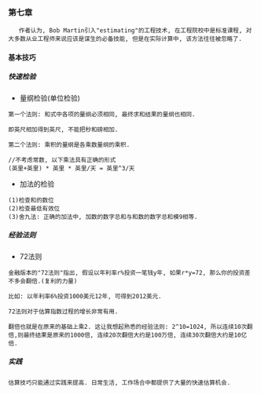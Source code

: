 ### 第七章

```
   作者认为, Bob Martin引入"estimating"的工程技术, 在工程院校中是标准课程, 对大多数从业工程师来说应该是谋生的必备技能, 但是在实际计算中, 该方法往往被忽略了.
```



#### 基本技巧



##### 快速检验

* 量纲检验(单位检验)

```
第一个法则: 和式中各项的量纲必须相同, 最终求和结果的量纲也相同.

即英尺相加得到英尺, 不能把秒和磅相加.
```

```
第二个法则: 乘积的量纲是各乘数量纲的乘积.
```

```
//不考虑常数, 以下乘法具有正确的形式
(英里+英里) * 英里 * 英里/天 = 英里^3/天
```

* 加法的检验

```
(1)检查和的数位
(2)检查最低有效位
(3)舍九法: 正确的加法中, 加数的数字总和与和数的数字总和模9相等.
```



##### 经验法则

* 72法则

```
金融版本的"72法则"指出, 假设以年利率r%投资一笔钱y年, 如果r*y=72, 那么你的投资差不多会翻倍.(复利的力量)

比如: 以年利率6%投资1000美元12年, 可得到2012美元.
```

```
72法则对于估算指数过程的增长非常有用.
```

```
翻倍也就是在原来的基础上乘2. 这让我想起熟悉的经验法则: 2^10=1024, 所以连续10次翻倍,则最终结果是原来的1000倍, 连续20次翻倍大约是100万倍, 连续30次翻倍大约是10亿倍.
```



##### 实践

```
估算技巧只能通过实践来提高. 日常生活, 工作场合中都提供了大量的快速估算机会.
```









